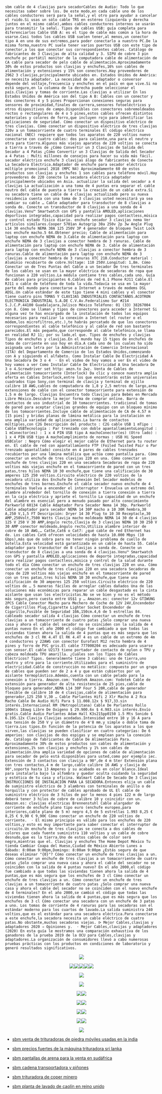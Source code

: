 
```
sbm cable de 4 clavijas para secadorCables de Audio: Todo lo que necesitas saber sobre los. De este modo,en cada cable uno de los cables conductores será para la señal,y el otro para ayudar a cancelar el ruido.Si usas un sólo cable TRS en estéreo (izquierda y derecha juntos en el mismo cable),ambos cables conductores internos se usarán para transmitir la señal. Tipos de cables USB: guía completa para diferenciarlos Cable USB A: es el tipo de cable más común a la hora de usarse.Casi todos los cables USB suelen tener,al menos,un conector tipo A en uno de sus extremos,para poder conectarlo a nuestro PC.De la misma forma,nuestro PC suele tener varios puertos USB con este tipo de conector,a los que conectar sus correspondientes cables. Catálogo de fabricantes de 3 Clavijas de alta calidad y 3. SIPU de cobre 3 pin enchufe pc portátil monitor de la computadora cable de alimentación de CA cable para secador de pelo cable de alimentación.Aproximadamente 30% de estos productos son clavijas y enchufes,16% son cables de alimentación y extensiones y 15% son conectores.Hay proveedores de 2962 3 clavijas,principalmente ubicados en. Estados Unidos de América: se necesita adaptador. La necesidad de un adaptador o conversor depende del voltaje,frecuencia y enchufes en el país en que vive.Si no está seguro,en la columna de la derecha puede seleccionar el país.Clavijas y tomas de corriente.Las clavijas a utilizar En los Estados Unidos de América son del tipo A B: Cables con un conector y dos conectores 4 y 5 pines Proporcionan conexiones seguras para sensores de proximidad,finales de carrera,sensores fotoeléctricos y otros dispositivos de campo.Disponibles con conectores sobremoldeados rectos o rectangulares de 4 o 5 pines,estos cables ofrecen distintos materiales y colores de forro,que incluyen rojo para identificar las aplicaciones de seguridad. Cómo conectar un dispositivo eléctrico de tres clavijas. Cómo conectar un dispositivo eléctrico de tres clavijas 220v a un tomacorriente de cuatro terminales El código eléctrico nacional (NEC) requiere que todos los aparatos de 220 voltios nuevo conectarse con cuatro cables: dos para caliente,una para el neutro y otra para tierra.Algunos más viejos aparatos de 220 voltios se conecta a tierra a través de ¿Cómo Convertir un 3 Clavijas de Salida del Secador a 4 Patas ¿Cómo Convertir un 3 Clavijas de Salida del Secador a 4 Patas : Multi millones de consejos para hacer su vida más fácil. secador eléctrico enchufe 3 clavijas álogo de fabricantes de Conecte La Secadora Eléctrica.Adaptador de enchufe para secador eléctrico múltiple promocional 2018 (MPC N4) Aproximadamente 60 de estos productos son clavijas y enchufes 1 son cables para teléfono móvil.Hay proveedores de 220 conecte la secadora eléctrica adaptador principalmente ubicados en Asia. actualizar la salida del secador a 4 clavijas La actualización a una toma de 4 puntas era separar el cable neutro del cable de puesta a tierra la creación de un cable extra.Si su secadora tiene un cable de 4 clavijas actualizado pero su nueva residencia cuenta con una toma de 3 clavijas usted necesitará ya sea cambiar su cable … Cable adaptador para transductor de 8 clavijas a sonda de. Conecte un transductor de 8 clavijas a una sonda de 4 clavijas.Venu™ Smartwatch con GPS y pantalla AMOLED,aplicaciones deportivas integradas,capacidad para realizar pagos contactless,música y control estado físico diario. enchufe secador 3 clavijas nema Ver artículos similares.Cooper 5701an Autogrip 30a 250v 2p 3w Angle Plug L14 30 enchufe NEMA 30A 125 250V 3P 4 generador de bloqueo Twist Lock nos enchufe macho.5 64.Obtener precio; Cable de alimentación para laptop con enchufe NEMA de 3.Cable de alimentación para laptop con enchufe NEMA de 3 clavijas a conector hembra de 3 ranuras. Cable de alimentación para laptop con enchufe NEMA de 3. Cable de alimentación para laptop con enchufe NEMA de 3 clavijas a conector hembra de 3 ranuras.Cable de alimentación para laptop con enchufe NEMA de 3 clavijas a conector hembra de 3 ranuras XTC 210.Conductor material : Aluminio recubierto de cobre.Voltage: 110 250V.Longitud: 1,8m. Cómo Conectar un de Tres Puntas del Cable a un Secador De tres terminales de los cables se usan en la mayor eléctrica de secadoras de ropa que funcionan a 220 voltios.La médula contiene tres cables,cada uno. Guía de cables para principiantes 6.Cables de red 6.1 Phone RJ11 Cable.El RJ11 o cable de teléfono de toda la vida.Todavía se usa en la mayor parte del mundo para conectarse a Internet a través de modems DSL ADSL.Un cable estándar de este tipo tiene 4 mini cables y el conector tiene cuatro pins TOMAS Y CLAVIJAS INDUSTRIALES CONTÁCTANOS.ACOTRON ELECTRONICA INDUSTRIAL S.A.DE C.V.Av.Federalismo Sur #214 S.J.C.P.44100 Guadalajara,Jalisco México Teléfono: 01 (33) 38267004 con 8. Cómo se llaman y tipos de conectores para acceder a Internet Si alguna vez te has encargado de la instalación de todos los equipos necesarios para realizar la conexión a Internet (el router o el módem,los microfiltros,etc.),te habrás percatado de que los conectores correspondientes al cable telefónico y al cable de red son bastante parecidos.El más pequeño,que corresponde al cable telefónico,se llama en realidad RJ 11; por su lado,el que. Tipos de enchufes y clavijas Tipos de enchufes y clavijas.En el mundo hay 15 tipos de enchufes de toma de corriente en uso hoy en día.A cada uno de los cuales ha sido asignada una letra por la Administración de Comercio Internacional (ITA) del Departamento de Comercio de los Estados Unidos,comenzando con A y siguiendo el alfabeto. Como Instalar Cable De Electricidad A Una Secadora De 3 o 4  · En el video de hoy vamos a ver En el video de hoy vamos a ver Como Instalar Cable De Electricidad A Una Secadora De 3 o 4.Screwdriver set http: amzn.to 2wz. Venta de Cables de alimentación tomacorriente (Interlock) Da clic y conoce nuestra amplia oferta en Cables Interlock,entre los que encontrarás están universales cuadrados tipo Sony,con terminal de clavija y terminal de ojillo calibre 18 AWG,cables de computadora de 1,8 y 2,5 metros de largo,arma extensiones de cable con el conector tomacorriente para extensión de 1.5 m de largo. Clavijas Encuentra todo Clavijas para Bebés en Mercado Libre México.Descubre la mejor forma de comprar online. Barra de contactos de uso industrial de 10 tomacorrientes. tradicional de tomas de pared para aceptar clavijas grandes de equipo con un bloqueo mínimo de los tomacorrientes.Incluye cable de alimentación de CA de 4.57 m [15 pies] y bridas planas de lámina metálica para la instalación en una amplia variedad de aplicaciones.La barra de contactos múltiples,con C2G Descripción del producto : C2G cable USB 1 mTipo : Cable USBTecnología : Par trenzado con doble apantallamientoLongitud : 1 mConector(es) : 1 x 4 PIN USB tipo A machoConector(es) (Otro lado) : 1 x 4 PIN USB tipo A machoCumplimiento de normas : USB Hi Speed USBColor : Negro Cómo elegir el mejor cable de Ethernet para tu router en. El cable de red con apantallamiento FTP (Foiled Twisted Pair o Par trenzado apantallado) consiste en 4 pares de cables trenzados recubiertos por una lámina metálica que actúa como pantalla para. Cómo conectar un enchufe de tres clavijas 220 en una. Cómo conectar un enchufe de tres clavijas 220 en una secadora Secadoras de ropa de 220 voltios más viejas enchufe en el tomacorriente de pared con un tres patas,tres hilos NEMA 10 30 enchufe,que tiene una calificación de 30 amperes 125 250 voltios.Circuito eléctrico de 220 voltios de la secadora utiliza dos Enchufe De Conexión Del Secador modelos de enchufes de tres bornes.Enchufe el cable secador nuevo enchufe de 4 terminales Vuelva a encender el interruptor • Envuelva un extremo del alambre alrededor del tornillo de conexión a tierra conexión a tierra en la caja eléctrica y apriete el tornillo La capacidad de un enchufe del alambre es esencial pero a menudo pasado por alto conocimiento Parkworld 60134 Cable Adaptador Para Secador Nema 14 30p. Parkworld Cable adaptador para secador NEMA 14 30P macho a 10 30R hembra,30 A,250 V,1,5 FT Descripción: Dryer 14 30 Plug to 10 30 Receptacle,30 AMP,250Volt,7500 Watts Clavija macho moldeado NEMA 14 30 de 4 clavijas 125 V 250 V 30 AMP,ángulo recto,Clavija de 3 clavijas NEMA 10 30 250 V 30 AMP conector moldeado,ángulo recto,Utiliza alambre interior de cobre de 10 AWG,… Cat5e,Cat6 o Cat7: ¿qué cable de red Ethernet has de. Los cables Cat6 ofrecen velocidades de hasta 10.000 Mbps (10 Gbps),más que de sobra para no tener ningún problema de cuello de botella.Esta velocidad está garantizada en un cable de hasta 55. Cable adaptador para transductor de 8 clavijas a sonda de. Conecte un transductor de 8 clavijas a una sonda de 4 clavijas.Venu™ Smartwatch con GPS y pantalla AMOLED,aplicaciones de deporte integradas,capacidad para realizar pagos contactless,música y control de la salud durante todo el día Cómo conectar un enchufe de tres clavijas 220 en una. Cómo conectar un enchufe de tres clavijas 220 en una secadora Secadoras de ropa de 220 voltios más viejas enchufe en el tomacorriente de pared con un tres patas,tres hilos NEMA 10 30 enchufe,que tiene una calificación de 30 amperes 125 250 voltios.Circuito eléctrico de 220 voltios de … 5 maneras fáciles de arreglar cables dañados Una de las soluciones más económicas para reparar un cable desgastado es la cinta aislante que usan los electricistas.No se ve bien y no es el método más seguro,pero cuesta entre US$1 y … Amazon.es: conector 12v GTIWUNG 2PCS Cable Conector Macho para Mechero de Coche de 12V 24V,Encendedor de Cigarrillos Plug,Cigarette Lighter Socket Encendedor de Cigarillo,Fusible de Seguridad 10A,150cm.4,6 de 5 estrellas 84. cableado secador salida 4 clavijas Cómo conectar un enchufe de tres clavijas a un tomacorriente de cuatro patas ¿Solo comprar una nueva casa y ahora el cable del secador no se coinciden con la salida de 4 puntas nuevo En el año 2000 el código fue cambiado a que todas las viviendas tienen ahora la salida de 4 puntas que es más segura que los enchufes de 3 cl RK 4.4T El RK 4.4T 4 es un cable de un extremo de 4m 4 conductores y 22AWG con conector Eurofast M12 recto hembra de 4 pines y forro de PVC gris.El cable 777000204 es adecuado para usarse con sensor.El cable U2173 tiene portador de contacto de nylon o TPU y cabeza moldeada TPU amarilla. ¿Cuáles son los Tipos de Cables Eléctricos? Tipos. Generalmente tiene 3 cables: uno de tierra,uno neutro y otro para la corriente.Utilizados para el suministro de electricidad.Cable de construcción no metálico: compuesto por un grupo de cables que pueden ser de 2 a 4 y que están cubiertos por un aislante termoplástico.Además,cuenta con un cable pelado para la conexión a tierra. Amazon.com: Yodotek Amazon.com: Yodotek Cable de extensión para generador de alta resistencia de 25 pies,cable de bloqueo para generador,NEMA L14 30P Four 5 20R,cable de generador flexible de calibre 10 de 4 clavijas,cable de alimentación para generador,125 250 V,30 … Cable Parlantes Hifi 2 Xlr Macho A 2 Rca Macho Cable De Audio Hifi Para $ 11.008.12x $ 917,33.sin interés.Internacional RM (Metropolitana) Cable De Parlantes Rollo 100mts 18awg Libre De Oxigeno $ 29.900.6x $ 4.983.sin interés.Envío gratis.Cable Audio Parlantes Adam Hall K3s215pp0150 1.5 Mts Sonido $ 6.195.12x Clavija Clavijas acodadas.Intensidad entre 10 y 16 A para una tensión de 250 V y un diámetro de 4'8 mm.y simple o doble toma de tierra.Los tipos.En función de la potencia de los aparatos a los que sirven,las clavijas se pueden clasificar en cuatro categorías: De 6 amperios: son clavijas de dos espigas y se emplean para la conexión de. Catálogo de fabricantes de Cable De Alimentación Para. Aproximadamente 30% de estos productos son cables de alimentación y extensiones,1% son clavijas y enchufes y 1% son cables de alimentación.Una amplia variedad de opciones de cable de alimentación para secador de pelo está disponibles para usted,como por ejemplo iec. Extensión de 3 contactos con clavija a 90°,de 4 m Ster Extensión plana con tres contactos,4 m de largo,cable calibre 16 AWG y clavija de 90°,soporta hasta 13 Amperes y su acabado es en color blanco.Ideal para instalarla bajo la alfombra y quedar oculta cuidando la seguridad y estética de tu casa y oficina. Walmart Cable De Secado De 3 Clavijas INSTRUCCIONES DE INSTALACIÓN PARA LA SECADORA.Entonces elija un cable de suministro eléctrico de 3 alambres con terminales de anillo o de horquilla y con protector de cables aprobado de UL El cable de suministro eléctrico de 3 hilos de por lo menos 4 pies 122 m de largo deberá tener 3 hilos de cobre de calibre 10 y coincidir con un. Amazon.es: clavijas electricas Brennenstuhl Cable alargador de corriente de enchufe plano tipo euro (enchufe europeo,para interiores,cable plano de 5 m) negro 4,5 de 5 estrellas 1.993 8,25 € 8,25 € 9,90 € 9,90€ Cómo conectar un enchufe de 220 voltios de corriente.  · El mismo principio es válido para los enchufes de 220 voltios,y esto es muy importante para saber conectar el interruptor de circuito.Un enchufe de tres clavijas se conecta a dos cables de colores que cada fuente suministra 110 voltios y un cable de cobre desnudo,que es la tierra.Uno de estos cables de color será negro,mientras que el. Clavijas y enchufes The Home Depot México Tu tienda Cambiar Coapa del Hueso,Ciudad de México Abierto Lunes a Sábado: 8:00am 9:00pm,Domingo: 8:00am 9:00pm ¿Estás seguro de que deseas eliminar "{0}"? Cómo conectar un enchufe de tres clavijas a un. Cómo conectar un enchufe de tres clavijas a un tomacorriente de cuatro patas ¿Solo comprar una nueva casa y ahora el cable del secador no se coinciden con la salida de 4 puntas nuevo? En el año 2000,el código fue cambiado a que todas las viviendas tienen ahora la salida de 4 puntas,que es más segura que los enchufes de 3 cl Cómo conectar un enchufe de tres clavijas a un. Cómo conectar un enchufe de tres clavijas a un tomacorriente de cuatro patas ¿Solo comprar una nueva casa y ahora el cable del secador no se coinciden con el nuevo enchufe de 4 terminales? En el año 2000,se cambió el código que todas las viviendas tienen ahora la salida de 4 puntas,que es más segura que los enchufes de 3 cl Cómo conectar una secadora con un enchufe de 3 patas a uno. Los tomas de corriente de 4 ranuras para las secadoras son el estándar moderno para los cuartos de lavado.La salida suministra 240 voltios,que es el estándar para una secadora eléctrica.Para conectarse a este enchufe,la secadora necesita un cable eléctrico de cuatro patas.No obstante,muchas secadoras viejas. ᐅ Mejor Cables,clavijas y adaptadores 2020 ⇒ Opiniones y.  · Mejor Cables,clavijas y adaptadores (2020) En esta guía le mostramos una comparación exhaustiva de los ganadores de la prueba 2019 de la OCU para Cables,clavijas y adaptadores.La organización de consumidores llevó a cabo numerosas pruebas prácticas con los productos en condiciones de laboratorio y generó resultados significativos. 
```

<div align="center">

<a href="https://es-crusher.shibang-china.com/github&k=sbm+cable+de+4+clavijas+para+secador"><img src="https://static.shibang-china.com/es/crusher/logo.jpg"></a>

<a href="https://es-crusher.shibang-china.com/github&k=sbm+cable+de+4+clavijas+para+secador"><img src="https://static.shibang-china.com/es/crusher/index.jpg"></a><a href="https://es-crusher.shibang-china.com/material.htmlgithub&k=sbm+cable+de+4+clavijas+para+secador"><img src="https://static.shibang-china.com/es/crusher/material.jpg"></a><a href="https://es-crusher.shibang-china.com/application.htmlgithub&k=sbm+cable+de+4+clavijas+para+secador"><img src="https://static.shibang-china.com/es/crusher/application.jpg"></a><a href="https://es-crusher.shibang-china.com/aboutus.htmlgithub&k=sbm+cable+de+4+clavijas+para+secador"><img src="https://static.shibang-china.com/es/crusher/aboutus.jpg"></a><a href="https://es-crusher.shibang-china.com/contact.htmlgithub&k=sbm+cable+de+4+clavijas+para+secador"><img src="https://static.shibang-china.com/es/crusher/contact.jpg"></a>

<a href="https://es-crusher.shibang-china.com/github&k=sbm+cable+de+4+clavijas+para+secador"><img src="https://static.shibang-china.com/es/crusher/banner.jpg"></a>

<a href="https://swt.shibang-china.com/github&k=sbm+cable+de+4+clavijas+para+secador"><img src="https://static.shibang-china.com/es/crusher/text.jpg"></a>

<a href="https://swt.shibang-china.com/github&k=sbm+cable+de+4+clavijas+para+secador"><img src="https://static.shibang-china.com/es/crusher/chat.jpg"></a><a href="https://es-crusher.shibang-china.com/contact.htmlgithub&k=sbm+cable+de+4+clavijas+para+secador"><img src="https://static.shibang-china.com/es/crusher/message.jpg"></a>

<a href="https://es-crusher.shibang-china.com/products/pe.htmlgithub&k=sbm+cable+de+4+clavijas+para+secador"><img src="https://static.shibang-china.com/es/crusher/pe.jpg"></a><a href="https://es-crusher.shibang-china.com/products/pf.htmlgithub&k=sbm+cable+de+4+clavijas+para+secador"><img src="https://static.shibang-china.com/es/crusher/pf.jpg"></a>

<a href="https://es-crusher.shibang-china.com/products/hpt.htmlgithub&k=sbm+cable+de+4+clavijas+para+secador"><img src="https://static.shibang-china.com/es/crusher/hpt.jpg"></a><a href="https://es-crusher.shibang-china.com/products/vsi.htmlgithub&k=sbm+cable+de+4+clavijas+para+secador"><img src="https://static.shibang-china.com/es/crusher/vsi.jpg"></a>

<a href="https://es-crusher.shibang-china.com/products/klv.htmlgithub&k=sbm+cable+de+4+clavijas+para+secador"><img src="https://static.shibang-china.com/es/crusher/klv.jpg"></a><a href="https://es-crusher.shibang-china.com/products/portable.htmlgithub&k=sbm+cable+de+4+clavijas+para+secador"><img src="https://static.shibang-china.com/es/crusher/portable.jpg"></a>

<a href="https://swt.shibang-china.com/github&k=sbm+cable+de+4+clavijas+para+secador"><img src="https://static.shibang-china.com/es/crusher/case.jpg"></a>

</div>


* [sbm venta de trituradoras de piedra móviles usadas en la india](sbm%20venta%20de%20trituradoras%20de%20piedra%20m%C3%B3viles%20usadas%20en%20la%20india.md)

* [sbm precios fuertes de la máquina trituradora sri lanka](sbm%20precios%20fuertes%20de%20la%20m%C3%A1quina%20trituradora%20sri%20lanka.md)

* [sbm pantallas de arena para la venta en sudáfrica](sbm%20pantallas%20de%20arena%20para%20la%20venta%20en%20sud%C3%A1frica.md)

* [sbm cadena transportadora y piñones](sbm%20cadena%20transportadora%20y%20pi%C3%B1ones.md)

* [sbm trituradora de coper minero](sbm%20trituradora%20de%20coper%20minero.md)

* [sbm planta de lavado de caolín en reino unido](sbm%20planta%20de%20lavado%20de%20caol%C3%ADn%20en%20reino%20unido.md)